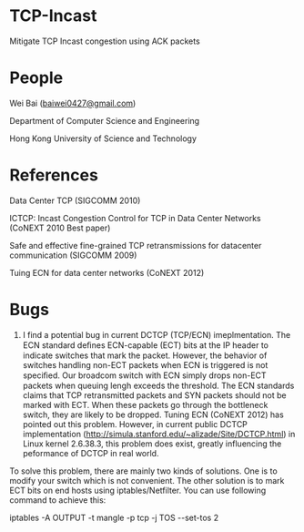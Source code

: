 TCP-Incast
==========

Mitigate TCP Incast congestion using ACK packets

People
==========

Wei Bai (baiwei0427@gmail.com)

Department of Computer Science and Engineering

Hong Kong University of Science and Technology

References
=========
Data Center TCP (SIGCOMM 2010)

ICTCP: Incast Congestion Control for TCP in Data Center Networks (CoNEXT 2010 Best paper)

Safe and effective fine-grained TCP retransmissions for datacenter communication (SIGCOMM 2009)

Tuing ECN for data center networks (CoNEXT 2012)

Bugs
=========
1. I find a potential bug in current DCTCP (TCP/ECN) imeplmentation. The ECN standard deﬁnes ECN-capable (ECT) bits at
the IP header to indicate switches that mark the packet.  However, the behavior of switches handling non-ECT packets when ECN is triggered is not speciﬁed. Our broadcom switch with ECN simply drops non-ECT packets when queuing lengh exceeds the threshold. The ECN standards claims that TCP retransmitted packets and SYN packets should not be marked with ECT. When these packets go through the bottleneck switch, they are likely to be dropped. Tuning ECN (CoNEXT 2012) has pointed out this problem. However, in current public DCTCP implementation (http://simula.stanford.edu/~alizade/Site/DCTCP.html) in Linux kernel 2.6.38.3, this problem does exist, greatly influencing the peformance of DCTCP in real world.

To solve this problem, there are mainly two kinds of solutions. One is to modify your switch which is not convenient. The other solution is to mark ECT bits on end hosts using iptables/Netfilter. You can use following command to achieve this:

iptables -A OUTPUT -t mangle -p tcp -j TOS --set-tos 2    
